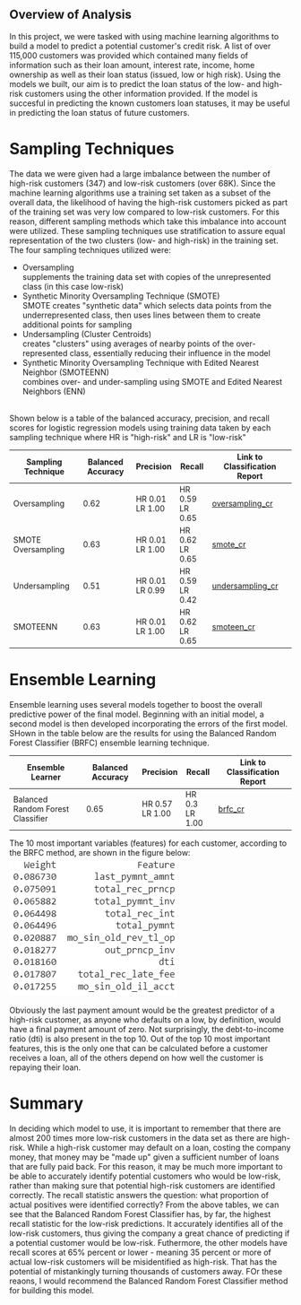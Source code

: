 ## Overview of Analysis
In this project, we were tasked with using machine learning algorithms to build a model to predict a potential customer's credit risk. A list of over 115,000 customers was provided which contained many fields of information such as their loan amount, interest rate, income, home ownership as well as their loan status (issued, low or high risk). Using the models we built, our aim is to predict the loan status of the low- and high-risk customers using the other information provided. If the model is succesful in predicting the known customers loan statuses, it may be useful in predicting the loan status of future customers. 

# Sampling Techniques <br/>
The data we were given had a large imbalance between the number of high-risk customers (347) and low-risk customers (over 68K). Since the machine learning algorithms use a training set taken as a subset of the overall data, the likelihood of having the high-risk customers picked as part of the training set was very low compared to low-risk customers. For this reason, different sampling methods which take this imbalance into account were utilized. These sampling techniques use stratification to assure equal representation of the two clusters (low- and high-risk) in the training set.
<br />
The four sampling techniques utilized were:
- Oversampling<br/> supplements the training data set with copies of the unrepresented class (in this case low-risk)
 - Synthetic Minority Oversampling Technique (SMOTE)<br />SMOTE creates "synthetic data" which selects data points from the underrepresented class, then uses lines between them to create additional points for sampling
- Undersampling (Cluster Centroids)<br /> creates "clusters" using averages of nearby points of the over-represented class, essentially reducing their influence in the model
- Synthetic Minority Oversampling Technique with Edited Nearest Neighbor (SMOTEENN)<br/> combines over- and under-sampling using SMOTE and Edited Nearest Neighbors (ENN)
<br />
Shown below is a table of the balanced accuracy, precision, and recall scores for logistic regression models using training data taken by each sampling technique where HR is "high-risk" and LR is "low-risk"

| Sampling Technique | Balanced Accuracy | Precision | Recall | Link to Classification Report |
| --- | --- | --- | --- | --- |
| Oversampling | 0.62 | HR 0.01 <br> LR 1.00 | HR 0.59 <br> LR 0.65 | [oversampling_cr](./Results/oversampling_cr.PNG) |
| SMOTE Oversampling | 0.63 | HR 0.01 <br> LR 1.00 | HR 0.62 <br> LR 0.65 | [smote_cr](./Results/smote_cr.PNG) |
| Undersampling | 0.51 | HR 0.01 <br> LR 0.99 | HR 0.59 <br> LR 0.42 | [undersampling_cr](./Results/undersampling_cr.PNG) |
| SMOTEENN | 0.63 | HR 0.01 <br> LR 1.00 | HR 0.62 <br> LR 0.65 | [smoteen_cr](./Results/smoteenn_cr.PNG) |

# Ensemble Learning
Ensemble learning uses several models together to boost the overall predictive power of the final model. Beginning with an initial model, a second model is then developed incorporating the errors of the first model.<br />
SHown in the table below are the results for using the Balanced Random Forest Classifier (BRFC) ensemble learning technique.

| Ensemble Learner | Balanced Accuracy | Precision | Recall | Link to Classification Report |
| --- | --- | --- | --- |--- |
| Balanced Random Forest Classifier | 0.65 | HR 0.57 <br> LR 1.00 | HR 0.3 <br> LR 1.00 | [brfc_cr](./Results/brfc_cr.PNG) |

The 10 most important variables (features) for each customer, according to the BRFC method, are shown in the figure below:
![](./Results/brfc_featureImportance.PNG)

Obviously the last payment amount would be the greatest predictor of a high-risk customer, as anyone who defaults on a low, by definition, would have a final payment amount of zero. Not surprisingly, the debt-to-income ratio (dti) is also present in the top 10. Out of the top 10 most important features, this is the only one that can be calculated before a customer receives a loan, all of the others depend on how well the customer is repaying their loan. 

# Summary
In deciding which model to use, it is important to remember that there are almost 200 times more low-risk customers in the data set as there are high-risk.  While a high-risk customer may default on a loan, costing the company money, that money may be "made up" given a sufficient number of loans that are fully paid back. For this reason, it may be much more important to be able to accurately identify potential customers who would be low-risk, rather than making sure that potential high-risk customers are identified correctly. The recall statistic answers the question: what proportion of actual positives were identified correctly? From the above tables, we can see that the Balanced Random Forest Classifier has, by far, the highest recall statistic for the low-risk predictions. It accurately identifies all of the low-risk customers, thus giving the company a great chance of predicting if a potential customer would be low-risk. Futhermore, the other models have recall scores at 65% percent or lower - meaning 35 percent or more of actual low-risk customers will be misidentified as high-risk. That has the potential of mistankingly turning thousands of customers away. FOr these reaons, I would recommend the Balanced Random Forest Classifier method for building this model.
